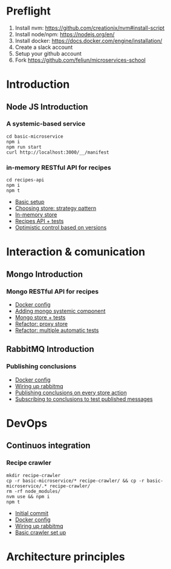 # Preflight

1. Install nvm: https://github.com/creationix/nvm#install-script
2. Install node/npm: https://nodejs.org/en/
3. Install docker: https://docs.docker.com/engine/installation/
4. Create a slack account
5. Setup your github account
6. Fork https://github.com/feliun/microservices-school

# Introduction

## Node JS Introduction

### A systemic-based service

```
cd basic-microservice
npm i
npm run start
curl http://localhost:3000/__/manifest
```

### in-memory RESTful API for recipes

```
cd recipes-api
npm i
npm t
```
- [Basic setup](https://github.com/feliun/microservices-school/commit/7f8ea46f69017f2b3748313fdabbe98d1d91b792)
- [Choosing store: strategy pattern](https://github.com/feliun/microservices-school/commit/910cb1283606d6d95ba71dd822501001d8942a71)
- [In-memory store](https://github.com/feliun/microservices-school/commit/8b07859deb97d5d98a3ae230b6af74923772e50f)
- [Recipes API + tests](https://github.com/feliun/microservices-school/commit/12ecc27016a67a05e51a43c6853786857a04d0db)
- [Optimistic control based on versions](https://github.com/feliun/microservices-school/commit/8949ea7119156e4eb6e279aa75f770545daa144f)

# Interaction & comunication

## Mongo Introduction

### Mongo RESTful API for recipes
- [Docker config](https://github.com/feliun/microservices-school/commit/829bbc3ced32e701136f94f55c9f0344abfcd377)
- [Adding mongo systemic component](https://github.com/feliun/microservices-school/commit/2deb5b311ee785781d20c098f55a52d32ec5e5a4)
- [Mongo store + tests](https://github.com/feliun/microservices-school/commit/5423f7f0f9c0acd358e8181bcc988e5434e26a1d)
- [Refactor: proxy store](https://github.com/feliun/microservices-school/commit/77b26f343442a9c45f1c029a462db54a776bfc15)
- [Refactor: multiple automatic tests](https://github.com/feliun/microservices-school/commit/ef2eb0d9e000dc63fbab2dce4c761ef089c4d28f)

## RabbitMQ Introduction

### Publishing conclusions
- [Docker config](https://github.com/feliun/microservices-school/commit/efbec01dde74d9ae07a190c801166367660d9da1)
- [Wiring up rabbitmq](https://github.com/feliun/microservices-school/commit/de850c4a9e45aef527e3b0fdb5a7c0d726a9f250)
- [Publishing conclusions on every store action](https://github.com/feliun/microservices-school/commit/a466f9d5d08f510a18919ae3bd94f0965ffe1c59)
- [Subscribing to conclusions to test published messages](https://github.com/feliun/microservices-school/commit/9035623f0742660f56430bfa5437a74e5cc61599)

# DevOps
## Continuos integration

### Recipe crawler
```
mkdir recipe-crawler
cp -r basic-microservice/* recipe-crawler/ && cp -r basic-microservice/.* recipe-crawler/
rm -rf node_modules/
nvm use && npm i
npm t
```

- [Initial commit](https://github.com/feliun/microservices-school/commit/4aa6fb767a751480eeccb667d2bccd73f4e70228)
- [Docker config](https://github.com/feliun/microservices-school/commit/2851c9323f9fd4d794f37091735777c1d4dfca1b)
- [Wiring up rabbitmq](https://github.com/feliun/microservices-school/commit/cf5b166f2f69c20bfa60bb4f30d4bdb0bc68f326)
- [Basic crawler set up](https://github.com/feliun/microservices-school/commit/072825d0bee2e3e46a21963d109a3bcd49b65130)

# Architecture principles
